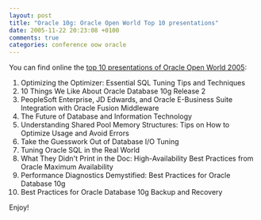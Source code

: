 ```yaml
---
layout: post
title: "Oracle 10g: Oracle Open World Top 10 presentations"
date: 2005-11-22 20:23:08 +0100
comments: true
categories: conference oow oracle
---
```

You can find online the [top 10 presentations of Oracle Open World 2005](http://www.oracle.com/technology/events/oow2005/ow2005_top10.html):

1.   Optimizing the Optimizer: Essential SQL Tuning Tips and Techniques
2.  10 Things We Like About Oracle Database 10g Release 2
3.  PeopleSoft Enterprise, JD Edwards, and Oracle E-Business Suite Integration with Oracle Fusion Middleware
4.  The Future of Database and Information Technology
5.  Understanding Shared Pool Memory Structures: Tips on How to Optimize Usage and Avoid Errors
6.  Take the Guesswork Out of Database I/O Tuning
7.  Tuning Oracle SQL in the Real World
8.  What They Didn't Print in the Doc: High-Availability Best Practices from Oracle Maximum Availability
9.  Performance Diagnostics Demystified: Best Practices for Oracle Database 10g
10.  Best Practices for Oracle Database 10g Backup and Recovery

Enjoy!
